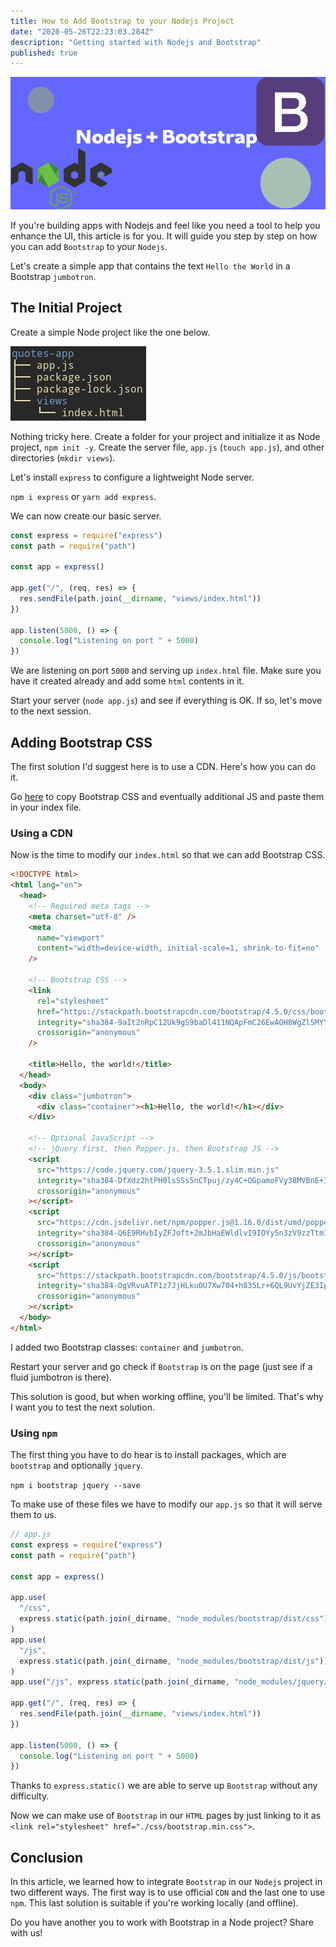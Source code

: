 ```yaml
---
title: How to Add Bootstrap to your Nodejs Project
date: "2020-05-26T22:23:03.284Z"
description: "Getting started with Nodejs and Bootstrap"
published: true
---
```


![Cover](node-bootstrap.png)

If you're building apps with Nodejs and feel like you need a tool to help you enhance the UI, this article is for you. It will guide you step by step on how you can add `Bootstrap` to your `Nodejs`.

Let's create a simple app that contains the text `Hello the World` in a Bootstrap `jumbotron`.

## The Initial Project

Create a simple Node project like the one below.

![Project Tree](project-tree.png)

Nothing tricky here. Create a folder for your project and initialize it as Node project, `npm init -y`. Create the server file, `app.js` (`touch app.js`), and other directories (`mkdir views`).

Let's install `express` to configure a lightweight Node server.

`npm i express` or `yarn add express`.

We can now create our basic server.

```js
const express = require("express")
const path = require("path")

const app = express()

app.get("/", (req, res) => {
  res.sendFile(path.join(__dirname, "views/index.html"))
})

app.listen(5000, () => {
  console.log("Listening on port " + 5000)
})
```

We are listening on port `5000` and serving up `index.html` file. Make sure you have it created already and add some `html` contents in it.

Start your server (`node app.js`) and see if everything is OK. If so, let's move to the next session.

## Adding Bootstrap CSS

The first solution I'd suggest here is to use a CDN. Here's how you can do it.

Go [here](https://getbootstrap.com/docs/4.5/getting-started/introduction/#quick-start) to copy Bootstrap CSS and eventually additional JS and paste them in your index file.

### Using a CDN

Now is the time to modify our `index.html` so that we can add Bootstrap CSS.

```html
<!DOCTYPE html>
<html lang="en">
  <head>
    <!-- Required meta tags -->
    <meta charset="utf-8" />
    <meta
      name="viewport"
      content="width=device-width, initial-scale=1, shrink-to-fit=no"
    />

    <!-- Bootstrap CSS -->
    <link
      rel="stylesheet"
      href="https://stackpath.bootstrapcdn.com/bootstrap/4.5.0/css/bootstrap.min.css"
      integrity="sha384-9aIt2nRpC12Uk9gS9baDl411NQApFmC26EwAOH8WgZl5MYYxFfc+NcPb1dKGj7Sk"
      crossorigin="anonymous"
    />

    <title>Hello, the world!</title>
  </head>
  <body>
    <div class="jumbotron">
      <div class="container"><h1>Hello, the world!</h1></div>
    </div>

    <!-- Optional JavaScript -->
    <!-- jQuery first, then Popper.js, then Bootstrap JS -->
    <script
      src="https://code.jquery.com/jquery-3.5.1.slim.min.js"
      integrity="sha384-DfXdz2htPH0lsSSs5nCTpuj/zy4C+OGpamoFVy38MVBnE+IbbVYUew+OrCXaRkfj"
      crossorigin="anonymous"
    ></script>
    <script
      src="https://cdn.jsdelivr.net/npm/popper.js@1.16.0/dist/umd/popper.min.js"
      integrity="sha384-Q6E9RHvbIyZFJoft+2mJbHaEWldlvI9IOYy5n3zV9zzTtmI3UksdQRVvoxMfooAo"
      crossorigin="anonymous"
    ></script>
    <script
      src="https://stackpath.bootstrapcdn.com/bootstrap/4.5.0/js/bootstrap.min.js"
      integrity="sha384-OgVRvuATP1z7JjHLkuOU7Xw704+h835Lr+6QL9UvYjZE3Ipu6Tp75j7Bh/kR0JKI"
      crossorigin="anonymous"
    ></script>
  </body>
</html>
```

I added two Bootstrap classes: `container` and `jumbotron`.

Restart your server and go check if `Bootstrap` is on the page (just see if a fluid jumbotron is there).

This solution is good, but when working offline, you'll be limited. That's why I want you to test the next solution.

### Using `npm`

The first thing you have to do hear is to install packages, which are `bootstrap` and optionally `jquery`.

`npm i bootstrap jquery --save`

To make use of these files we have to modify our `app.js` so that it will serve them to us.

```js
// app.js
const express = require("express")
const path = require("path")

const app = express()

app.use(
  "/css",
  express.static(path.join(_dirname, "node_modules/bootstrap/dist/css"))
)
app.use(
  "/js",
  express.static(path.join(_dirname, "node_modules/bootstrap/dist/js"))
)
app.use("/js", express.static(path.join(_dirname, "node_modules/jquery/dist")))

app.get("/", (req, res) => {
  res.sendFile(path.join(__dirname, "views/index.html"))
})

app.listen(5000, () => {
  console.log("Listening on port " + 5000)
})
```

Thanks to `express.static()` we are able to serve up `Bootstrap` without any difficulty.

Now we can make use of `Bootstrap` in our `HTML` pages by just linking to it as `<link rel="stylesheet" href="./css/bootstrap.min.css">`.

## Conclusion

In this article, we learned how to integrate `Bootstrap` in our `Nodejs` project in two different ways. The first way is to use official `CDN` and the last one to use `npm`. This last solution is suitable if you're working locally (and offline).

Do you have another you to work with Bootstrap in a Node project? Share with us!
